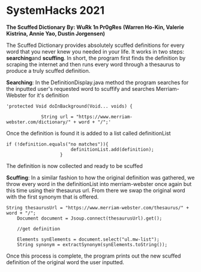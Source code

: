 # SystemHacks 2021 #
**The Scuffed Dictionary**
**By: WuRk 1n Pr0gRes**
**(Warren Ho-Kin, Valerie Kistrina, Annie Yao, Dustin Jorgensen)**

The Scuffed Dictionary provides absolutely scuffed definitions for every word that you never knew
you needed in your life. It works in two steps: **searching**and **scuffing**. In short, the program first
finds the definition by scraping the internet and then runs every word through a thesaurus to produce a
truly scuffed definition.

**Searching**: In the DefinitionDisplay.java method the program searches for the inputted user's
requested word to scuffify and searches Merriam-Webster for it's definition

```
'protected Void doInBackground(Void... voids) {

             String url = "https://www.merriam-webster.com/dictionary/" + word + "/";'
```
Once the definition is found it is added to a list called definitionList

```
if (!definition.equals("no matches")){
                        definitionList.add(definition);
                    }
```

The definition is now collected and ready to be scuffed

**Scuffing**: In a similar fashion to how the original definition was gathered, we throw every word in the
definitionList into merriam-webster once again but this time using their thesaurus url. From there we swap the
original word with the first synonym that is offered. 

```
String thesaurusUrl = "https://www.merriam-webster.com/thesaurus/" + word + "/"; 
	Document document = Jsoup.connect(thesaurusUrl).get();

	//get definition
	
	Elements synElements = document.select("ul.mw-list");
	String synonym = extractSynonym(synElements.toString());
```

Once this process is complete, the program prints out the new scuffed definition of the original word the user inputted. 

